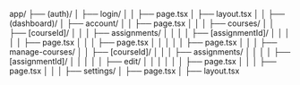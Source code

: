 app/
├── (auth)/
│   ├── login/
│   │   ├── page.tsx
│   ├── layout.tsx
│   │
├── (dashboard)/
│   ├── account/
│   │   ├── page.tsx
│   │
│   ├── courses/
│   │   ├── [courseId]/
│   │   │   ├── assignments/
│   │   │   │   ├── [assignmentId]/
│   │   │   │   │   ├── page.tsx
│   │   │   ├── page.tsx
│   │   │
│   │   ├── page.tsx
│   │
│   ├── manage-courses/
│   │   ├── [courseId]/
│   │   │   ├── assignments/
│   │   │   │   ├── [assignmentId]/
│   │   │   │   │   ├── edit/
│   │   │   │   │   │   ├── page.tsx
│   │   │   ├── page.tsx
│   │
│   ├── settings/
│       ├── page.tsx
│       ├── layout.tsx